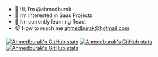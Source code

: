 - 👋 Hi, I’m @ahmedburak
- 👀 I’m interested in Saas Projects
- 🌱 I’m currently learning React
- 📫 How to reach me ahmedburak@hotmail.com

[![Ahmedburak's GitHub stats](https://github-readme-stats.vercel.app/api?username=ahmedburak)](https://github.com/ahmedburak)
[![Ahmedburak's GitHub stats](https://github-readme-stats.vercel.app/api?username=ahmediburak)](https://github.com/ahmedburak)
[![Ahmedburak's GitHub stats](https://github-readme-stats.vercel.app/api?username=ahmedburak60)](https://github.com/ahmedburak)
<!---
ahmedburak/ahmedburak is a ✨ special ✨ repository because its `README.md` (this file) appears on your GitHub profile.
You can click the Preview link to take a look at your changes.
--->
